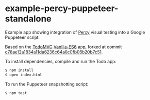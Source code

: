 # example-percy-puppeteer-standalone

Example app showing integration of [Percy](https://percy.io/) visual testing into a Google Puppeteer script.

Based on the [TodoMVC](https://github.com/tastejs/todomvc)
[Vanilla-ES6](https://github.com/tastejs/todomvc/tree/master/examples/vanilla-es6)
app, forked at commit
[c78ae12a1834a11da6236c64a0c0fb06b20b7c51](https://github.com/tastejs/todomvc/tree/c78ae12a1834a11da6236c64a0c0fb06b20b7c51).

To install dependencies, compile and run the Todo app:

```bash
$ npm install
$ open index.html
```

To run the Puppeteer snapshotting script:
```bash
$ npm test
```

